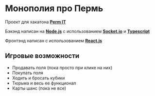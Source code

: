 # Монополия про Пермь
Проект для хакатона **[Perm IT](https://vk.com/permit_hack)**
 
Бэкэнд написан на **[Node.js](https://github.com/nodejs/node)** с использованием **[Socket.io](https://github.com/socketio/socket.io)** и **[Typescript](https://github.com/microsoft/TypeScript)**

Фронтэнд написан с использованием **[React.js](https://github.com/facebook/react)**

## Игровые возможности
- Продавать поля (пока просто при клике на них)
- Покупать поля
- Ходить и бросать кубики
- Тюрьма и весь ее функционал
- Карты шанс (пока не все)
